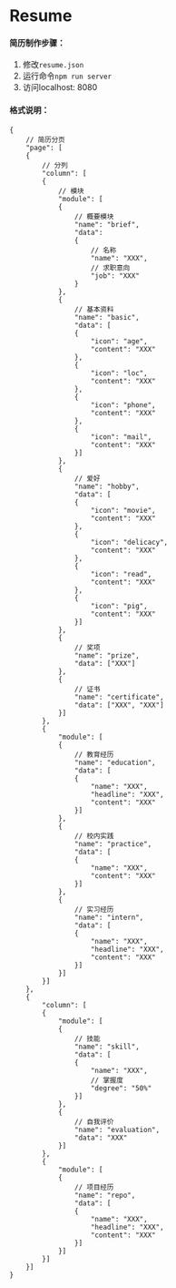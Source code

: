 # Resume

#### 简历制作步骤：
1. 修改`resume.json`
2. 运行命令`npm run server`
3. 访问localhost: 8080

#### 格式说明：

    {
        // 简历分页
        "page": [
        {
            // 分列
            "column": [
            {
                // 模块
                "module": [
                {
                    // 概要模块
                    "name": "brief",
                    "data":
                    {
                        // 名称
                        "name": "XXX",
                        // 求职意向
                        "job": "XXX"
                    }
                },
                {
                    // 基本资料
                    "name": "basic",
                    "data": [
                    {
                        "icon": "age",
                        "content": "XXX"
                    },
                    {
                        "icon": "loc",
                        "content": "XXX"
                    },
                    {
                        "icon": "phone",
                        "content": "XXX"
                    },
                    {
                        "icon": "mail",
                        "content": "XXX"
                    }]
                },
                {
                    // 爱好
                    "name": "hobby",
                    "data": [
                    {
                        "icon": "movie",
                        "content": "XXX"
                    },
                    {
                        "icon": "delicacy",
                        "content": "XXX"
                    },
                    {
                        "icon": "read",
                        "content": "XXX"
                    },
                    {
                        "icon": "pig",
                        "content": "XXX"
                    }]
                },
                {
                    // 奖项
                    "name": "prize",
                    "data": ["XXX"]
                },
                {
                    // 证书
                    "name": "certificate",
                    "data": ["XXX", "XXX"]
                }]
            },
            {
                "module": [
                {
                    // 教育经历
                    "name": "education",
                    "data": [
                    {
                        "name": "XXX",
                        "headline": "XXX",
                        "content": "XXX"
                    }]
                },
                {
                    // 校内实践
                    "name": "practice",
                    "data": [
                    {
                        "name": "XXX",
                        "content": "XXX"
                    }]
                },
                {
                    // 实习经历
                    "name": "intern",
                    "data": [
                    {
                        "name": "XXX",
                        "headline": "XXX",
                        "content": "XXX"
                    }]
                }]
            }]
        },
        {
            "column": [
            {
                "module": [
                {
                    // 技能
                    "name": "skill",
                    "data": [
                    {
                        "name": "XXX",
                        // 掌握度
                        "degree": "50%"
                    }]
                },
                {
                    // 自我评价
                    "name": "evaluation",
                    "data": "XXX"
                }]
            },
            {
                "module": [
                {
                    // 项目经历
                    "name": "repo",
                    "data": [
                    {
                        "name": "XXX",
                        "headline": "XXX",
                        "content": "XXX"
                    }]
                }]
            }]
        }]
    }
